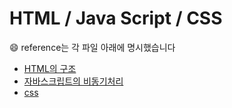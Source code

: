 # HTML / Java Script  / CSS
&#128516; reference는 각 파일 아래에 명시했습니다

- [HTML의 구조](https://github.com/yooooonk/TIL/blob/master/Front-end/HMTL-JS-CSS/htmlStucture.md)
- [자바스크립트의 비동기처리](https://github.com/yooooonk/TIL/blob/master/Front-end/HMTL-JS-CSS/async.md)
- [css]()
